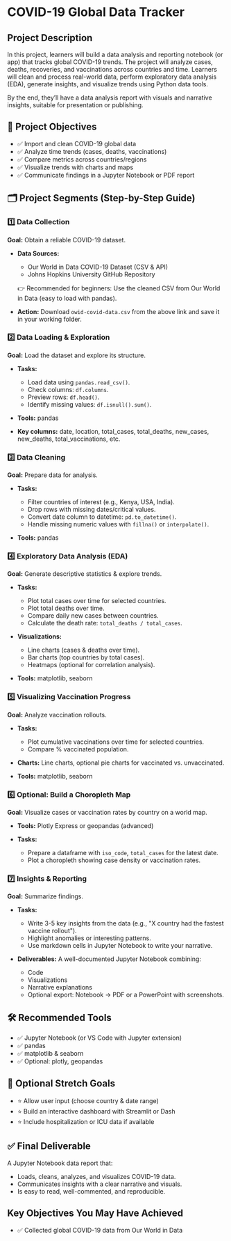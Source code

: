 # COVID-19 Global Data Tracker

## Project Description

In this project, learners will build a data analysis and reporting notebook (or app) that tracks global COVID-19 trends. The project will analyze cases, deaths, recoveries, and vaccinations across countries and time. Learners will clean and process real-world data, perform exploratory data analysis (EDA), generate insights, and visualize trends using Python data tools.

By the end, they’ll have a data analysis report with visuals and narrative insights, suitable for presentation or publishing.

## 🚩 Project Objectives

- ✅ Import and clean COVID-19 global data
- ✅ Analyze time trends (cases, deaths, vaccinations)
- ✅ Compare metrics across countries/regions
- ✅ Visualize trends with charts and maps
- ✅ Communicate findings in a Jupyter Notebook or PDF report

## 🗂️ Project Segments (Step-by-Step Guide)

### 1️⃣ Data Collection

**Goal:** Obtain a reliable COVID-19 dataset.

- **Data Sources:**

  - Our World in Data COVID-19 Dataset (CSV & API)
  - Johns Hopkins University GitHub Repository

  👉 Recommended for beginners: Use the cleaned CSV from Our World in Data (easy to load with pandas).

- **Action:** Download `owid-covid-data.csv` from the above link and save it in your working folder.

### 2️⃣ Data Loading & Exploration

**Goal:** Load the dataset and explore its structure.

- **Tasks:**

  - Load data using `pandas.read_csv()`.
  - Check columns: `df.columns`.
  - Preview rows: `df.head()`.
  - Identify missing values: `df.isnull().sum()`.

- **Tools:** pandas

- **Key columns:** date, location, total_cases, total_deaths, new_cases, new_deaths, total_vaccinations, etc.

### 3️⃣ Data Cleaning

**Goal:** Prepare data for analysis.

- **Tasks:**

  - Filter countries of interest (e.g., Kenya, USA, India).
  - Drop rows with missing dates/critical values.
  - Convert date column to datetime: `pd.to_datetime()`.
  - Handle missing numeric values with `fillna()` or `interpolate()`.

- **Tools:** pandas

### 4️⃣ Exploratory Data Analysis (EDA)

**Goal:** Generate descriptive statistics & explore trends.

- **Tasks:**

  - Plot total cases over time for selected countries.
  - Plot total deaths over time.
  - Compare daily new cases between countries.
  - Calculate the death rate: `total_deaths / total_cases`.

- **Visualizations:**

  - Line charts (cases & deaths over time).
  - Bar charts (top countries by total cases).
  - Heatmaps (optional for correlation analysis).

- **Tools:** matplotlib, seaborn

### 5️⃣ Visualizing Vaccination Progress

**Goal:** Analyze vaccination rollouts.

- **Tasks:**

  - Plot cumulative vaccinations over time for selected countries.
  - Compare % vaccinated population.

- **Charts:** Line charts, optional pie charts for vaccinated vs. unvaccinated.

- **Tools:** matplotlib, seaborn

### 6️⃣ Optional: Build a Choropleth Map

**Goal:** Visualize cases or vaccination rates by country on a world map.

- **Tools:** Plotly Express or geopandas (advanced)

- **Tasks:**
  - Prepare a dataframe with `iso_code`, `total_cases` for the latest date.
  - Plot a choropleth showing case density or vaccination rates.

### 7️⃣ Insights & Reporting

**Goal:** Summarize findings.

- **Tasks:**

  - Write 3-5 key insights from the data (e.g., "X country had the fastest vaccine rollout").
  - Highlight anomalies or interesting patterns.
  - Use markdown cells in Jupyter Notebook to write your narrative.

- **Deliverables:** A well-documented Jupyter Notebook combining:
  - Code
  - Visualizations
  - Narrative explanations
  - Optional export: Notebook → PDF or a PowerPoint with screenshots.

## 🛠️ Recommended Tools

- ✅ Jupyter Notebook (or VS Code with Jupyter extension)
- ✅ pandas
- ✅ matplotlib & seaborn
- ✅ Optional: plotly, geopandas

## 🎯 Optional Stretch Goals

- ⭐ Allow user input (choose country & date range)
- ⭐ Build an interactive dashboard with Streamlit or Dash
- ⭐ Include hospitalization or ICU data if available

## ✅ Final Deliverable

A Jupyter Notebook data report that:

- Loads, cleans, analyzes, and visualizes COVID-19 data.
- Communicates insights with a clear narrative and visuals.
- Is easy to read, well-commented, and reproducible.

## Key Objectives You May Have Achieved

- ✅ Collected global COVID-19 data from Our World in Data

